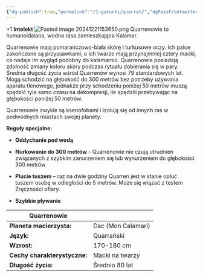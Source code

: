 ```yaml
---
{"dg-publish":true,"permalink":"/1-gatunki/quarren/","dgPassFrontmatter":true}
---
```


+1 **Intelekt**
![Pasted image 20241221153650.png](/img/user/6%20Obrazy/Pasted%20image%2020241221153650.png)
Quarrenowie to humanoidalana, wodna rasa zamieszkująca Kalamar.

Quarrenowie mają pomarańczowo-biała skórę i turkusowe oczy. Ich palce zakończone są przyssawkami, a ich twarze mają przynajmniej cztery macki, co nadaje im wygląd podobny do kałamarnic. Quarrenowie posiadają zdolność zmiany koloru skóry podczas rytuału dobierania się w pary. Średnia długość życia wśród Quarrenów wynosi 79 standardowych lat. Mogą schodzić na głębokość do 300 metrów bez potrzeby używania aparatu tlenowego, jednakże przy schodzeniu poniżej 50 metrów muszą spędzić tyle samo czasu na dekompresji, ile spędzili przebywając na głębokości poniżej 50 metrów.

Quarrenowie zwykle są ksenofobami i izolują się od innych ras w podwodnych miastach swojej planety.

**Reguły specjalne:**

- **Oddychanie pod wodą**

- **Nurkowanie do 300 metrów** - Quarrenowie nie czują utrudnień związanych z szybkim zanurzeniem się lub wynurzeniem do głębokości 300 metrów

- **Plucie tuszem** – raz na dwie godziny Quarren jest w stanie opluć tuszem osobę w odległości do 5 metrów. Może się wiązać z testem Zręczności ofiary.

- **Szybkie pływanie**

| **Quarrenowie**              |                    |
| ---------------------------- | ------------------ |
| **Planeta macierzysta:**     | Dac (Mon Calamari) |
| **Język:**                   | Quarrański         |
| **Wzrost:**                  | 170-180 cm         |
| **Cechy charakterystyczne:** | Macki na twarzy    |
| **Długość życia:**           | Średnio 80 lat     |